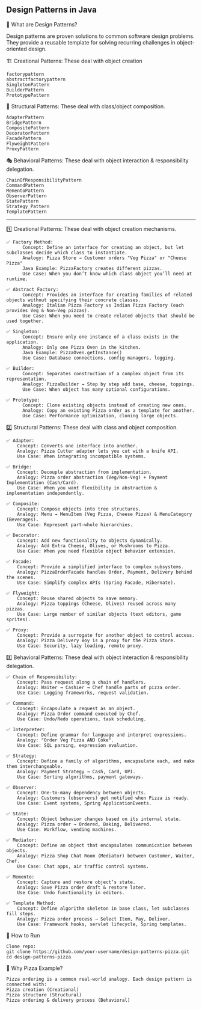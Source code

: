 Design Patterns in Java 
-----------------------

📖 What are Design Patterns?

Design patterns are proven solutions to common software design problems.
They provide a reusable template for solving recurring challenges in object-oriented design.

🏗 Creational Patterns:
    These deal with object creation

    factorypattern
    abstractfactorypattern
    SingletonPattern
    BuilderPattern
    PrototypePattern
    
🧩 Structural Patterns:
    These deal with class/object composition.

    AdapterPattern
    BridgePattern
    CompositePattern
    DecoratorPattern
    FacadePattern
    FlyweightPattern
    ProxyPattern

🎭 Behavioral Patterns:
    These deal with object interaction & responsibility delegation.

    ChainOfResponsibilityPattern
    CommandPattern
    MementoPattern
    ObserverPattern
    StatePattern
    Strategy_Pattern
    TemplatePattern
-------------------------------------------------------------------------------------------------------------------------------------------------------------------------------------------------------------------
1️⃣ Creational Patterns:
    These deal with object creation mechanisms.

    ✅ Factory Method:
          Concept: Define an interface for creating an object, but let subclasses decide which class to instantiate.
          Analogy: Pizza Store → Customer orders "Veg Pizza" or "Cheese Pizza"
          Java Example: PizzaFactory creates different pizzas.
          Use Case: When you don’t know which class object you’ll need at runtime.

    ✅ Abstract Factory:
          Concept: Provides an interface for creating families of related objects without specifying their concrete classes.
          Analogy: Italian Pizza Factory vs Indian Pizza Factory (each provides Veg & Non-Veg pizzas).
          Use Case: When you need to create related objects that should be used together.

    ✅ Singleton:
          Concept: Ensure only one instance of a class exists in the application.
          Analogy: Only one Pizza Oven in the kitchen.
          Java Example: PizzaOven.getInstance()
          Use Case: Database connections, config managers, logging.

    ✅ Builder:
          Concept: Separates construction of a complex object from its representation.
          Analogy: PizzaBuilder → Step by step add base, cheese, toppings.
          Use Case: When object has many optional configurations.

    ✅ Prototype:
          Concept: Clone existing objects instead of creating new ones.
          Analogy: Copy an existing Pizza order as a template for another.
          Use Case: Performance optimization, cloning large objects.

2️⃣ Structural Patterns:
    These deal with class and object composition.

    ✅ Adapter:
        Concept: Converts one interface into another.
        Analogy: Pizza Cutter adapter lets you cut with a knife API.
        Use Case: When integrating incompatible systems.

    ✅ Bridge:
        Concept: Decouple abstraction from implementation.
        Analogy: Pizza order abstraction (Veg/Non-Veg) + Payment Implementation (Cash/Card).
        Use Case: When you want flexibility in abstraction & implementation independently.

    ✅ Composite:
        Concept: Compose objects into tree structures.
        Analogy: Menu → MenuItem (Veg Pizza, Cheese Pizza) & MenuCategory (Beverages).
        Use Case: Represent part-whole hierarchies.

    ✅ Decorator:
        Concept: Add new functionality to objects dynamically.
        Analogy: Add Extra Cheese, Olives, or Mushrooms to Pizza.
        Use Case: When you need flexible object behavior extension.

    ✅ Facade:
        Concept: Provide a simplified interface to complex subsystems.
        Analogy: PizzaOrderFacade handles Order, Payment, Delivery behind the scenes.
        Use Case: Simplify complex APIs (Spring Facade, Hibernate).

    ✅ Flyweight:
        Concept: Reuse shared objects to save memory.
        Analogy: Pizza toppings (Cheese, Olives) reused across many pizzas.
        Use Case: Large number of similar objects (text editors, game sprites).

    ✅ Proxy:
        Concept: Provide a surrogate for another object to control access.
        Analogy: Pizza Delivery Boy is a proxy for the Pizza Store.
        Use Case: Security, lazy loading, remote proxy.

3️⃣ Behavioral Patterns:
    These deal with object interaction & responsibility delegation.

    ✅ Chain of Responsibility:
        Concept: Pass request along a chain of handlers.
        Analogy: Waiter → Cashier → Chef handle parts of pizza order.
        Use Case: Logging frameworks, request validation.

    ✅ Command:
        Concept: Encapsulate a request as an object.
        Analogy: Pizza Order command executed by Chef.
        Use Case: Undo/Redo operations, task scheduling.

    ✅ Interpreter:
        Concept: Define grammar for language and interpret expressions.
        Analogy: "Order Veg Pizza AND Coke".
        Use Case: SQL parsing, expression evaluation.

    ✅ Strategy:
        Concept: Define a family of algorithms, encapsulate each, and make them interchangeable.
        Analogy: Payment Strategy → Cash, Card, UPI.
        Use Case: Sorting algorithms, payment gateways.

    ✅ Observer:
        Concept: One-to-many dependency between objects.
        Analogy: Customers (observers) get notified when Pizza is ready.
        Use Case: Event systems, Spring ApplicationEvents.

    ✅ State:
        Concept: Object behavior changes based on its internal state.
        Analogy: Pizza order → Ordered, Baking, Delivered.
        Use Case: Workflow, vending machines.

    ✅ Mediator:
        Concept: Define an object that encapsulates communication between objects.
        Analogy: Pizza Shop Chat Room (Mediator) between Customer, Waiter, Chef.
        Use Case: Chat apps, air traffic control systems.

    ✅ Memento:
        Concept: Capture and restore object’s state.
        Analogy: Save Pizza order draft & restore later.
        Use Case: Undo functionality in editors.

    ✅ Template Method:
        Concept: Define algorithm skeleton in base class, let subclasses fill steps.
        Analogy: Pizza order process → Select Item, Pay, Deliver.
        Use Case: Framework hooks, servlet lifecycle, Spring templates.

🚀 How to Run

    Clone repo:
    git clone https://github.com/your-username/design-patterns-pizza.git
    cd design-patterns-pizza



📌 Why Pizza Example?

    Pizza ordering is a common real-world analogy. Each design pattern is connected with:
    Pizza creation (Creational)
    Pizza structure (Structural)
    Pizza ordering & delivery process (Behavioral)
